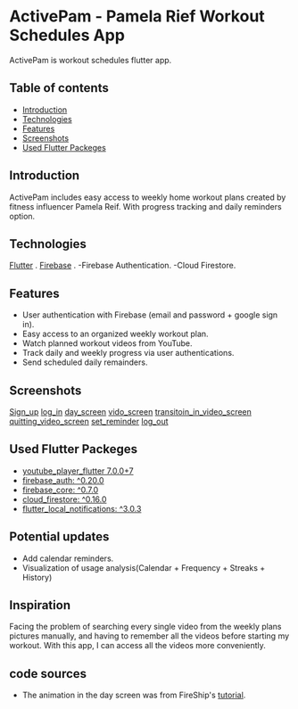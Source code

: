 # ActivePam - Pamela Rief Workout Schedules App
 
ActivePam is workout schedules flutter app.
 
## Table of contents
* [Introduction](#Introduction)
* [Technologies](#Technologies)
* [Features](#Features)
* [Screenshots](#Screenshots)
* [Used Flutter Packeges](#Packages)
 
    
## Introduction
 
ActivePam includes easy access to weekly home workout plans created by fitness influencer Pamela Reif. With progress tracking and daily reminders option.
 
## Technologies
[Flutter](<img src="https://img.icons8.com/color/48/000000/flutter.png"/>) .
 [Firebase](<img src="https://img.icons8.com/color/48/000000/firebase.png"/>) .
-Firebase Authentication.
-Cloud Firestore.
 
## Features
* User authentication with Firebase (email and password + google sign in).
* Easy access to an organized weekly workout plan.
* Watch planned workout videos from YouTube.
* Track daily and weekly progress via user authentications.
* Send scheduled daily remainders.
 
## Screenshots
[Sign_up](sign_up.gif)
[log_in](https://github.com/CypherZox/ActivePam/blob/master/assets/Screenshots/log_in.gif)
[day_screen](https://github.com/CypherZox/ActivePam/blob/master/assets/Screenshots/day.gif)
[vido_screen](https://github.com/CypherZox/ActivePam/blob/master/assets/Screenshots/vid_screen_1.gif)
[transitoin_in_video_screen](https://github.com/CypherZox/ActivePam/blob/master/assets/Screenshots/vid_trans.gif)
[quitting_video_screen](https://github.com/CypherZox/ActivePam/blob/master/assets/Screenshots/quit_vid.gif)
[set_reminder](https://github.com/CypherZox/ActivePam/blob/master/assets/Screenshots/set_reminder.gif)
[log_out](https://github.com/CypherZox/ActivePam/blob/master/assets/Screenshots/log_out.gif)
 
 
## Used Flutter Packeges
* [youtube_player_flutter 7.0.0+7](https://pub.dev/packages/youtube_player_flutter)
* [firebase_auth: ^0.20.0](https://pub.dev/packages/firebase_auth)
* [firebase_core: ^0.7.0](https://pub.dev/packages/firebase_core)
* [cloud_firestore: ^0.16.0](https://pub.dev/packages/cloud_firestore)
* [flutter_local_notifications: ^3.0.3](https://pub.dev/packages/flutter_local_notifications)
 
 
## Potential updates 
* Add calendar reminders.
* Visualization of usage analysis(Calendar + Frequency + Streaks + History)
 
## Inspiration 
Facing the problem of searching every single video from the weekly plans pictures manually, and having to remember all the videos before starting my workout.
With this app, I can access all the videos more conveniently.
 
## code sources
* The animation in the day screen was from FireShip's [tutorial](https://fireship.io/lessons/flutter-slider-like-reflectly/).
 


